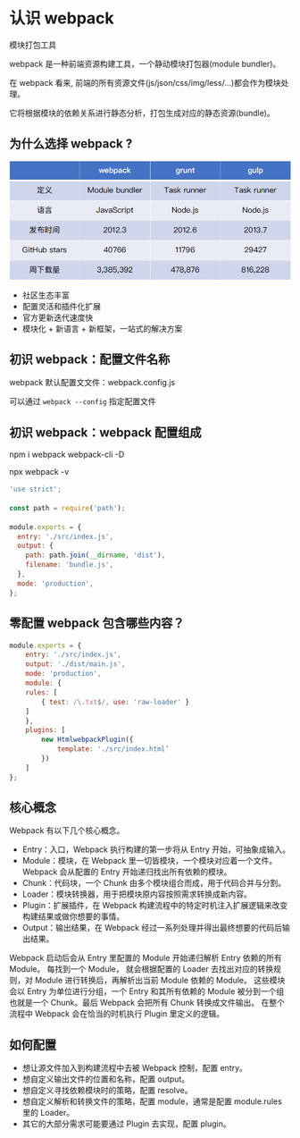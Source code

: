 # 认识 webpack

模块打包工具

webpack 是一种前端资源构建工具，一个静动模块打包器(module bundler)。

在 webpack 看来, 前端的所有资源文件(js/json/css/img/less/...)都会作为模块处理。

它将根据模块的依赖关系进行静态分析，打包生成对应的静态资源(bundle)。

## 为什么选择 webpack ?

![webpack-vs.png](../img/webpack-vs.png)

- 社区生态丰富
- 配置灵活和插件化扩展
- 官⽅更新迭代速度快
- 模块化 + 新语言 + 新框架，一站式的解决方案

## 初识 webpack：配置文件名称

webpack 默认配置⽂文件：webpack.config.js

可以通过 `webpack --config` 指定配置文件

## 初识 webpack：webpack 配置组成

npm i webpack webpack-cli -D

npx webpack -v

```js
'use strict';

const path = require('path');

module.exports = {
  entry: './src/index.js',
  output: {
    path: path.join(__dirname, 'dist'),
    filename: 'bundle.js',
  },
  mode: 'production',
};
```

## 零配置 webpack 包含哪些内容？

```js
module.exports = {
    entry: './src/index.js',
    output: './dist/main.js',
    mode: 'production',
    module: {
    rules: [
        { test: /\.txt$/, use: 'raw-loader' }
    ]
    },
    plugins: [
        new HtmlwebpackPlugin({
            template: './src/index.html’
        })
    ]
};
```

## 核心概念

Webpack 有以下几个核心概念。

- Entry：入口，Webpack 执行构建的第一步将从 Entry 开始，可抽象成输入。
- Module：模块，在 Webpack 里一切皆模块，一个模块对应着一个文件。Webpack 会从配置的 Entry 开始递归找出所有依赖的模块。
- Chunk：代码块，一个 Chunk 由多个模块组合而成，用于代码合并与分割。
- Loader：模块转换器，用于把模块原内容按照需求转换成新内容。
- Plugin：扩展插件，在 Webpack 构建流程中的特定时机注入扩展逻辑来改变构建结果或做你想要的事情。
- Output：输出结果，在 Webpack 经过一系列处理并得出最终想要的代码后输出结果。

Webpack 启动后会从 Entry 里配置的 Module 开始递归解析 Entry 依赖的所有 Module。 每找到一个 Module， 就会根据配置的 Loader 去找出对应的转换规则，对 Module 进行转换后，再解析出当前 Module 依赖的 Module。 这些模块会以 Entry 为单位进行分组，一个 Entry 和其所有依赖的 Module 被分到一个组也就是一个 Chunk。最后 Webpack 会把所有 Chunk 转换成文件输出。 在整个流程中 Webpack 会在恰当的时机执行 Plugin 里定义的逻辑。

## 如何配置

- 想让源文件加入到构建流程中去被 Webpack 控制，配置 entry。
- 想自定义输出文件的位置和名称，配置 output。
- 想自定义寻找依赖模块时的策略，配置 resolve。
- 想自定义解析和转换文件的策略，配置 module，通常是配置 module.rules 里的 Loader。
- 其它的大部分需求可能要通过 Plugin 去实现，配置 plugin。
